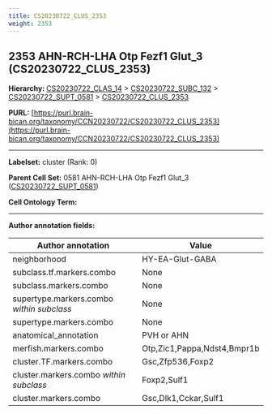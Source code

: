 ```yaml
---
title: CS20230722_CLUS_2353
weight: 2353
---
```

## 2353 AHN-RCH-LHA Otp Fezf1 Glut_3 (CS20230722_CLUS_2353)
<b>Hierarchy: </b>
[CS20230722_CLAS_14](../CS20230722_CLAS_14) >
[CS20230722_SUBC_132](../CS20230722_SUBC_132) >
[CS20230722_SUPT_0581](../CS20230722_SUPT_0581) >
[CS20230722_CLUS_2353](../CS20230722_CLUS_2353)

**PURL:** [https://purl.brain-bican.org/taxonomy/CCN20230722/CS20230722_CLUS_2353](https://purl.brain-bican.org/taxonomy/CCN20230722/CS20230722_CLUS_2353)

---


**Labelset:** cluster (Rank: 0)

**Parent Cell Set:** 0581 AHN-RCH-LHA Otp Fezf1 Glut_3 ([CS20230722_SUPT_0581](../CS20230722_SUPT_0581))



**Cell Ontology Term:** 

[MARKER GENES.]: #


---

[TRANSFERRED ANNOTATIONS.]: #


[AUTHOR ANNOTATION FIELDS.]: #


**Author annotation fields:**

| Author annotation | Value |
|-------------------|-------|
|neighborhood|HY-EA-Glut-GABA|
|subclass.tf.markers.combo|None|
|subclass.markers.combo|None|
|supertype.markers.combo _within subclass_|None|
|supertype.markers.combo|None|
|anatomical_annotation|PVH or AHN|
|merfish.markers.combo|Otp,Zic1,Pappa,Ndst4,Bmpr1b|
|cluster.TF.markers.combo|Gsc,Zfp536,Foxp2|
|cluster.markers.combo _within subclass_|Foxp2,Sulf1|
|cluster.markers.combo|Gsc,Dlk1,Cckar,Sulf1|
